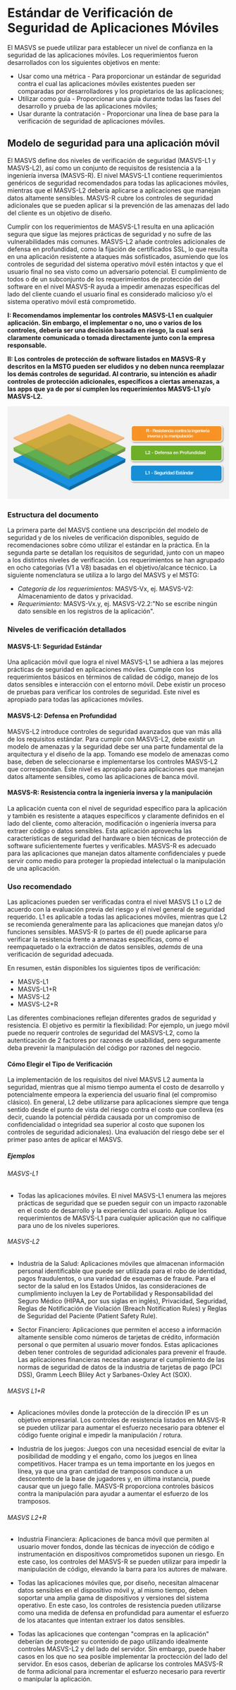 # Estándar de Verificación de Seguridad de Aplicaciones Móviles

El MASVS se puede utilizar para establecer un nivel de confianza en la seguridad de las aplicaciones móviles. Los requerimientos fueron desarrollados con los siguientes objetivos en mente:

- Usar como una métrica - Para proporcionar un estándar de seguridad contra el cual las aplicaciones móviles existentes pueden ser comparadas por desarrolladores y los propietarios de las aplicaciones;
- Utilizar como guía - Proporcionar una guía durante todas las fases del desarrollo y prueba de las aplicaciones móviles;
- Usar durante la contratación - Proporcionar una línea de base para la verificación de seguridad de aplicaciones móviles.

## Modelo de seguridad para una aplicación móvil

El MASVS define dos niveles de verificación de seguridad (MASVS-L1 y MASVS-L2), así como un conjunto de requisitos de resistencia a la ingeniería inversa (MASVS-R). El nivel MASVS-L1 contiene requerimientos genéricos de seguridad recomendados para todas las aplicaciones móviles, mientras que el MASVS-L2 debería aplicarse a aplicaciones que manejan datos altamente sensibles. MASVS-R cubre los controles de seguridad adicionales que se pueden aplicar si la prevención de las amenazas del lado del cliente es un objetivo de diseño.

Cumplir con los requerimientos de MASVS-L1 resulta en una aplicación segura que sigue las mejores prácticas de seguridad y no sufre de las vulnerabilidades más comunes. MASVS-L2 añade controles adicionales de defensa en profundidad, como la fijación de certificados SSL, lo que resulta en una aplicación resistente a ataques más sofisticados, asumiendo que los controles de seguridad del sistema operativo móvil estén intactos y que el usuario final no sea visto como un adversario potencial. El cumplimiento de todos o de un subconjunto de los requerimientos de protección del software en el nivel MASVS-R ayuda a impedir amenazas específicas del lado del cliente cuando el usuario final es considerado malicioso y/o el sistema operativo móvil está comprometido.

**I: Recomendamos implementar los controles MASVS-L1 en cualquier aplicación. Sin embargo, el implementar o no, uno o varios de los controles, debería ser una decisión basada en riesgo, la cual será claramente comunicada o tomada directamente junto con la empresa responsable.**

**II: Los controles de protección de software listados en MASVS-R y descritos en la MSTG pueden ser eludidos y no deben nunca reemplazar los demás controles de seguridad. Al contrario, su intención es añadir controles de protección adicionales, específicos a ciertas amenazas, a las apps que ya de por sí cumplen los requerimientos MASVS-L1 y/o MASVS-L2.**

![Verification Levels](images/masvs-levels-new.jpg)

### Estructura del documento

La primera parte del MASVS contiene una descripción del modelo de seguridad y de los niveles de verificación disponibles, seguido de recomendaciones sobre cómo utilizar el estándar en la práctica. En la segunda parte se detallan los requisitos de seguridad, junto con un mapeo a los distintos niveles de verificación. Los requerimientos se han agrupado en ocho categorías (V1 a V8) basadas en el objetivo/alcance técnico. La siguiente nomenclatura se utiliza a lo largo del MASVS y el MSTG:

- *Categoría de los requerimientos:* MASVS-Vx, ej. MASVS-V2: Almacenamiento de datos y privacidad.
- *Requerimiento:* MASVS-Vx.y, ej. MASVS-V2.2:"No se escribe ningún dato sensible en los registros de la aplicación".

### Niveles de verificación detallados

#### MASVS-L1: Seguridad Estándar

Una aplicación móvil que logra el nivel MASVS-L1 se adhiera a las mejores prácticas de seguridad en aplicaciones móviles. Cumple con los requerimientos básicos en términos de calidad de código, manejo de los datos sensibles e interacción con el entorno móvil. Debe existir un proceso de pruebas para verificar los controles de seguridad. Este nivel es apropiado para todas las aplicaciones móviles.

#### MASVS-L2: Defensa en Profundidad

MASVS-L2 introduce controles de seguridad avanzados que van más allá de los requisitos estándar. Para cumplir con MASVS-L2, debe existir un modelo de amenazas y la seguridad debe ser una parte fundamental de la arquitectura y el diseño de la app. Tomando ese modelo de amenazas como base, deben de seleccionarse e implementarse los controles MASVS-L2 que correspondan. Este nivel es apropiado para aplicaciones que manejan datos altamente sensibles, como las aplicaciones de banca móvil.

#### MASVS-R: Resistencia contra la ingeniería inversa y la manipulación

La aplicación cuenta con el nivel de seguridad específico para la aplicación y también es resistente a ataques específicos y claramente definidos en el lado del cliente, como alteración, modificación o ingeniería inversa para extraer código o datos sensibles. Esta aplicación aprovecha las características de seguridad del hardware o bien técnicas de protección de software suficientemente fuertes y verificables. MASVS-R es adecuado para las aplicaciones que manejan datos altamente confidenciales y puede servir como medio para proteger la propiedad intelectual o la manipulación de una aplicación.

### Uso recomendado

Las aplicaciones pueden ser verificadas contra el nivel MASVS L1 o L2 de acuerdo con la evaluación previa del riesgo y el nivel general de seguridad requerido. L1 es aplicable a todas las aplicaciones móviles, mientras que L2 se recomienda generalmente para las aplicaciones que manejan datos y/o funciones sensibles. MASVS-R (o partes de él) puede aplicarse para verificar la resistencia frente a amenazas específicas, como el reempaquetado o la extracción de datos sensibles, *además* de una verificación de seguridad adecuada.

En resumen, están disponibles los siguientes tipos de verificación:

- MASVS-L1
- MASVS-L1+R
- MASVS-L2
- MASVS-L2+R

Las diferentes combinaciones reflejan diferentes grados de seguridad y resistencia. El objetivo es permitir la flexibilidad: Por ejemplo, un juego móvil puede no requerir controles de seguridad del MASVS-L2, como la autenticación de 2 factores por razones de usabilidad, pero seguramente deba prevenir la manipulación del código por razones del negocio.

<div style="page-break-after: always;">
</div>

#### Cómo Elegir el Tipo de Verificación

La implementación de los requisitos del nivel MASVS L2 aumenta la seguridad, mientras que al mismo tiempo aumenta el costo de desarrollo y potencialmente empeora la experiencia del usuario final (el compromiso clásico). En general, L2 debe utilizarse para aplicaciones siempre que tenga sentido desde el punto de vista del riesgo contra el costo que conlleva (es decir, cuando la potencial pérdida causada por un compromiso de confidencialidad o integridad sea superior al costo que suponen los controles de seguridad adicionales). Una evaluación del riesgo debe ser el primer paso antes de aplicar el MASVS.

##### Ejemplos

###### MASVS-L1

- Todas las aplicaciones móviles. El nivel MASVS-L1 enumera las mejores prácticas de seguridad que se pueden seguir con un impacto razonable en el costo de desarrollo y la experiencia del usuario. Aplique los requerimientos de MASVS-L1 para cualquier aplicación que no califique para uno de los niveles superiores.

###### MASVS-L2

- Industria de la Salud: Aplicaciones móviles que almacenan información personal identificable que puede ser utilizada para el robo de identidad, pagos fraudulentos, o una variedad de esquemas de fraude. Para el sector de la salud en los Estados Unidos, las consideraciones de cumplimiento incluyen la Ley de Portabilidad y Responsabilidad del Seguro Médico (HIPAA, por sus siglas en inglés), Privacidad, Seguridad, Reglas de Notificación de Violación (Breach Notification Rules) y Reglas de Seguridad del Paciente (Patient Safety Rule).

- Sector Financiero: Aplicaciones que permiten el acceso a información altamente sensible como números de tarjetas de crédito, información personal o que permiten al usuario mover fondos. Estas aplicaciones deben tener controles de seguridad adicionales para prevenir el fraude. Las aplicaciones financieras necesitan asegurar el cumplimiento de las normas de seguridad de datos de la industria de tarjetas de pago (PCI DSS), Gramm Leech Bliley Act y Sarbanes-Oxley Act (SOX).

###### MASVS L1+R

- Aplicaciones móviles donde la protección de la dirección IP es un objetivo empresarial. Los controles de resistencia listados en MASVS-R se pueden utilizar para aumentar el esfuerzo necesario para obtener el código fuente original e impedir la manipulación / rotura.

- Industria de los juegos: Juegos con una necesidad esencial de evitar la posibilidad de modding y el engaño, como los juegos en línea competitivos. Hacer trampa es un tema importante en los juegos en línea, ya que una gran cantidad de tramposos conduce a un descontento de la base de jugadores y, en última instancia, puede causar que un juego falle. MASVS-R proporciona controles básicos contra la manipulación para ayudar a aumentar el esfuerzo de los tramposos.

###### MASVS L2+R

- Industria Financiera: Aplicaciones de banca móvil que permiten al usuario mover fondos, donde las técnicas de inyección de código e instrumentación en dispositivos comprometidos suponen un riesgo. En este caso, los controles del MASVS-R se pueden utilizar para impedir la manipulación de código, elevando la barra para los autores de malware.

- Todas las aplicaciones móviles que, por diseño, necesitan almacenar datos sensibles en el dispositivo móvil y, al mismo tiempo, deben soportar una amplia gama de dispositivos y versiones del sistema operativo. En este caso, los controles de resistencia pueden utilizarse como una medida de defensa en profundidad para aumentar el esfuerzo de los atacantes que intentan extraer los datos sensibles.

- Todas las aplicaciones que contengan "compras en la aplicación" deberían de proteger su contenido de pago utilizando idealmente controles MASVS-L2 y del lado del servidor. Sin embargo, puede haber casos en los que no sea posible implementar la proctección del lado del servidor. En esos casos, deberían de aplicarse los controles MASVS-R de forma adicional para incrementar el esfuerzo necesario para revertir o manipular la aplicación.
